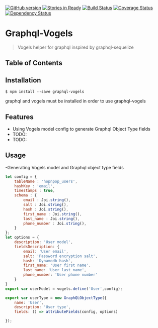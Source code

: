 [![GitHub version](https://badge.fury.io/gh/c10h22%2Fgraphql-vogels.svg)](http://badge.fury.io/gh/c10h22%2Fgraphql-vogels)
[![Stories in Ready](https://badge.waffle.io/c10h22/graphql-vogels.png?label=ready&title=Ready)](https://waffle.io/c10h22/graphql-vogels)
[![Build Status](https://travis-ci.org/c10h22/graphql-vogels.svg?branch=master)](https://travis-ci.org/c10h22/graphql-vogels)
[![Coverage Status](https://coveralls.io/repos/c10h22/graphql-vogels/badge.svg?branch=master&service=github)](https://coveralls.io/github/c10h22/graphql-vogels?branch=master)
[![Dependency Status](https://www.versioneye.com/user/projects/55aba34b30653500230003f9/badge.svg?style=flat)](https://www.versioneye.com/user/projects/55aba34b30653500230003f9)
# Graphql-Vogels

> Vogels helper for graphql inspired by graphql-sequelize

## Table of Contents

Installation
------------
    $ npm install --save graphql-vogels
graphql and vogels must be installed in order to use graphql-vogels

Features
--------

 - Using Vogels model config to generate Graphql Object Type fields
 - TODO:
 - TODO:
 
Usage
--------

 -Generating Vogels model and Graphql object type fields

```javascript
let config = {
    tableName : 'hopnpop_users',
    hashKey : 'email',
    timestamps : true,
    schema : {
        email : Joi.string(),
        salt : Joi.string(),
        hash : Joi.string(),
        first_name : Joi.string(),
        last_name : Joi.string(),
        phone_number : Joi.string(),
    }
};
let options = {
    description: 'User model',
    fieldsDescription: {
        email: 'User email',
        salt: 'Password encryption salt',
        hash: 'Dynamodb hash',
        first_name: 'User first name',
        last_name: 'User last name',
        phone_number: 'User phone number'
    }
}
export var userModel = vogels.define('User',config);

export var userType = new GraphQLObjectType({
    name: 'User',
    description: 'User type',
    fields: () => attributeFields(config, options)

});
```





	

    


